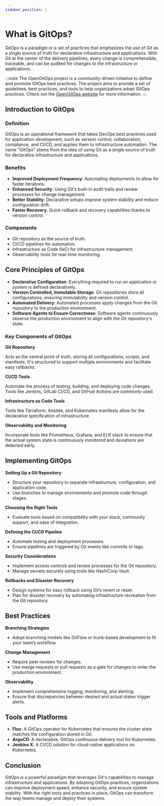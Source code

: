 ```yaml
---
sidebar_position: 1
---
```


# What is GitOps?

GitOps is a paradigm or a set of practices that emphasizes the use of Git as a single source of truth for declarative infrastructure and applications. With Git at the center of the delivery pipelines, every change is comprehensible, traceable, and can be audited for changes to the infrastructure or applications.

:::note
The OpenGitOps project is a community-driven initiative to define and promote GitOps best practices. The project aims to provide a set of guidelines, best practices, and tools to help organizations adopt GitOps practices. Check out the [OpenGitOps website](https://opengitops.dev) for more information.
:::

## Introduction to GitOps

### Definition

GitOps is an operational framework that takes DevOps best practices used for application development, such as version control, collaboration, compliance, and CI/CD, and applies them to infrastructure automation. The name "GitOps" stems from the idea of using Git as a single source of truth for declarative infrastructure and applications.

### Benefits

- **Improved Deployment Frequency**: Automating deployments to allow for faster iterations.
- **Enhanced Security**: Using Git's built-in audit trails and review processes for change management.
- **Better Stability**: Declarative setups improve system stability and reduce configuration drift.
- **Faster Recovery**: Quick rollback and recovery capabilities thanks to version control.

### Components

- Git repository as the source of truth.
- CI/CD pipelines for automation.
- Infrastructure as Code (IaC) for infrastructure management.
- Observability tools for real-time monitoring.

## Core Principles of GitOps

- **Declarative Configuration**: Everything required to run an application or system is defined declaratively.
- **Version Controlled, Immutable Storage**: Git repositories store all configurations, ensuring immutability and version control.
- **Automated Delivery**: Automated processes apply changes from the Git repository to the production environment.
- **Software Agents to Ensure Correctness**: Software agents continuously observe the production environment to align with the Git repository's state.

### Key Components of GitOps

**Git Repository**

Acts as the central point of truth, storing all configurations, scripts, and manifests. It's structured to support multiple environments and facilitate easy rollbacks.

**CI/CD Tools**

Automate the process of testing, building, and deploying code changes. Tools like Jenkins, GitLab CI/CD, and GitHub Actions are commonly used.

**Infrastructure as Code Tools**

Tools like Terraform, Ansible, and Kubernetes manifests allow for the declarative specification of infrastructure.

**Observability and Monitoring**

Incorporate tools like Prometheus, Grafana, and ELK stack to ensure that the actual system state is continuously monitored and deviations are detected early.

## Implementing GitOps

**Setting Up a Git Repository**

- Structure your repository to separate infrastructure, configuration, and application code.
- Use branches to manage environments and promote code through stages.

**Choosing the Right Tools**

- Evaluate tools based on compatibility with your stack, community support, and ease of integration.

**Defining the CI/CD Pipeline**

- Automate testing and deployment processes.
- Ensure pipelines are triggered by Git events like commits or tags.

**Security Considerations**

- Implement access controls and review processes for the Git repository.
- Manage secrets securely using tools like HashiCorp Vault.

**Rollbacks and Disaster Recovery**

- Design systems for easy rollback using Git’s revert or reset.
- Plan for disaster recovery by automating infrastructure recreation from the Git repository.

## Best Practices

**Branching Strategies**

- Adopt branching models like GitFlow or trunk-based development to fit your team’s workflow.

**Change Management**

- Require peer reviews for changes.
- Use merge requests or pull requests as a gate for changes to enter the production environment.

**Observability**

- Implement comprehensive logging, monitoring, and alerting.
- Ensure that discrepancies between desired and actual states trigger alerts.

## Tools and Platforms

- **Flux**: A GitOps operator for Kubernetes that ensures the cluster state matches the configuration stored in Git.
- **ArgoCD**: A declarative, GitOps continuous delivery tool for Kubernetes.
- **Jenkins X**: A CI/CD solution for cloud-native applications on Kubernetes.

## Conclusion

GitOps is a powerful paradigm that leverages Git's capabilities to manage infrastructure and applications. By adopting GitOps practices, organizations can improve deployment speed, enhance security, and ensure system stability. With the right tools and practices in place, GitOps can transform the way teams manage and deploy their systems.